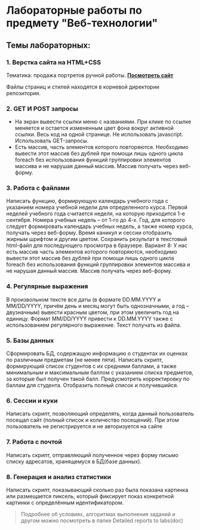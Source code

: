 # Лабораторные работы по предмету "Веб-технологии"
## Темы лабораторных:
### 1. Верстка сайта на HTML+CSS 
Тематика: продажа портретов ручной работы.
[**Посмотреть сайт**](https://portreits.000webhostapp.com/index.php** "Посмотреть сайт*")

Файлы страниц и стилей находятся в корневой директории репозитория.

### 2. GET И POST запросы
-	На экран вывести ссылки меню с названиями.
При клике по ссылке меняется и остается измененным цвет фона вокруг активной
ссылки. Весь код на одной странице. Не использовать javascript. Использовать GET-запросы.
-	Есть массив, часть элементов которого повторяются. Необходимо вывести этот
массив без дублей при помощи лишь одного цикла foreach без использования функций
группировки элементов массива и не нарушая данный массив. Массив получать через веб-форму.

### 3. Работа с файлами
Написать функцию, формирующую календарь учебного года с указанием номера учебной недели для определенного курса. Первой неделей учебного года считается неделя, на которую приходится 1-е сентября. Номера учебных недель – от 1-го до 4-х. Год, для которого следует формировать календарь учебных недель, а также номер курса, получать через веб-форму. Время каникул и сессии отобразить жирным шрифтом и другим цветом. Сохранить результат в текстовый html-файл для последующего просмотра в браузере. Вариант 8: У нас есть массив часть элементов которого повторяются, необходимо вывести этот массив без дублей при помощи лишь одного цикла foreach без использования функций группировки элементов массива и не нарушая данный массив. Массив получать через веб-форму.

### 4. Регулярные выражения
В произвольном тексте все даты (в формате DD.MM.YYYY и MM/DD/YYYY, причём день и месяц могут быть однозначными, а год – двузначным) вывести красным цветом, при этом увеличить год на единицу. Формат MM/DD/YYYY привести к DD.MM.YYYY также с использованием регулярного выражение. Текст получать из файла.

### 5. Базы данных
Сформировать БД, содержащую информацию о студентах их оценках по различным предметам (не менее пяти). Написать скрипт, формирующий список студентов с их средними баллами, а также минимальным и максимальным баллом с указанием списка предметов, за которые был получен такой балл. Предусмотреть корректировку по баллам для студента. 
Отобразить полный список и получившийся.


### 6. Сессии и куки
Написать скрипт, позволяющий определять, когда данный пользователь посещал сайт (полный список и количество посещений). При этом пользователь не регистрируется и не авторизуется на сайте

### 7. Работа с почтой
Написать скрипт, отправляющий полученное через форму письмо списку адресатов, хранящемуся в БД(базе данных).

### 8. Генерация и анализ статистики
Написать скрипт, показывающий сколько раз была показана картинка или размещается пиксель, который фиксирует показ конкретной картинки с определённым идентификатором.

> Подробнее об условиях, алгоритмах выполнения заданий и другом можно посмотреть в папке Detailed reports to labs(doc)
